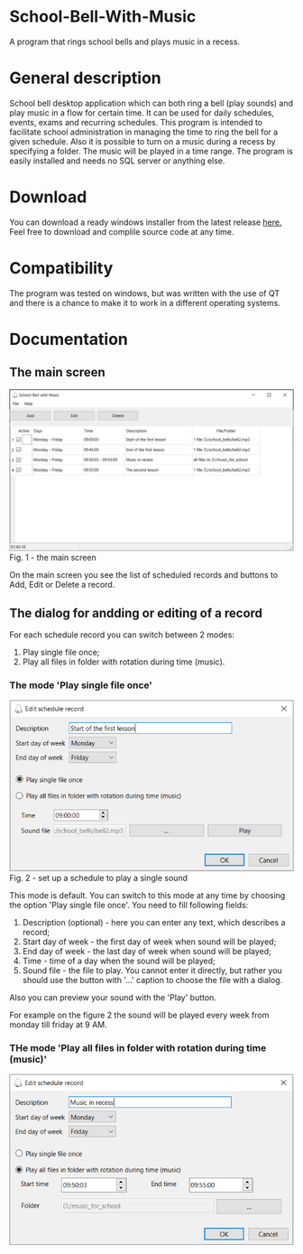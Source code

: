 # School-Bell-With-Music
A program that rings school bells and plays music in a recess.

# General description
School bell desktop application which can both ring a bell (play sounds) and play music in a flow for certain time.
It can be used for daily schedules, events, exams and recurring schedules. This program is intended to facilitate school administration in managing the time to ring the bell for a given schedule. 
Also it is possible to turn on a music during a recess by specifying a folder. The music will be played in a time range.
The program is easily installed and needs no SQL server or anything else.

# Download
You can download a ready windows installer from the latest release [here.](https://github.com/raaleksandr/SchoolBellWithMusic/releases)
Feel free to download and complile source code at any time.

# Compatibility
The program was tested on windows, but was written with the use of QT and there is a chance to make it to work in a different operating systems.

# Documentation
## The main screen
![Main screen](https://github.com/raaleksandr/SchoolBellWithMusic/blob/main/assets/screenshot_main_window.PNG?raw=true)
Fig. 1 - the main screen

On the main screen you see the list of scheduled records and buttons to Add, Edit or Delete a record.

## The dialog for andding or editing of a record
For each schedule record you can switch between 2 modes:
1. Play single file once;
2. Play all files in folder with rotation during time (music).

### The mode 'Play single file once'
![Play single sound](https://github.com/raaleksandr/SchoolBellWithMusic/blob/main/assets/screenshot_single_sound.PNG?raw=true)
Fig. 2 - set up a schedule to play a single sound

This mode is default. You can switch to this mode at any time by choosing the option 'Play single file once'.
You need to fill following fields:
1. Description (optional) - here you can enter any text, which describes a record;
2. Start day of week - the first day of week when sound will be played;
3. End day of week - the last day of week when sound will be played;
4. Time - time of a day when the sound will be played;
5. Sound file - the file to play. You cannot enter it directly, but rather you should use the button with '...' caption to choose the file with a dialog.

Also you can preview your sound with the 'Play' button.

For example on the figure 2 the sound will be played every week from monday till friday at 9 AM.

### THe mode 'Play all files in folder with rotation during time (music)'
![Play music from folder](https://github.com/raaleksandr/SchoolBellWithMusic/blob/main/assets/screenshot_music_folder.PNG?raw=true)
